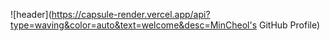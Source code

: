 ![header](https://capsule-render.vercel.app/api?type=waving&color=auto&text=welcome&desc=MinCheol's GitHub Profile)

